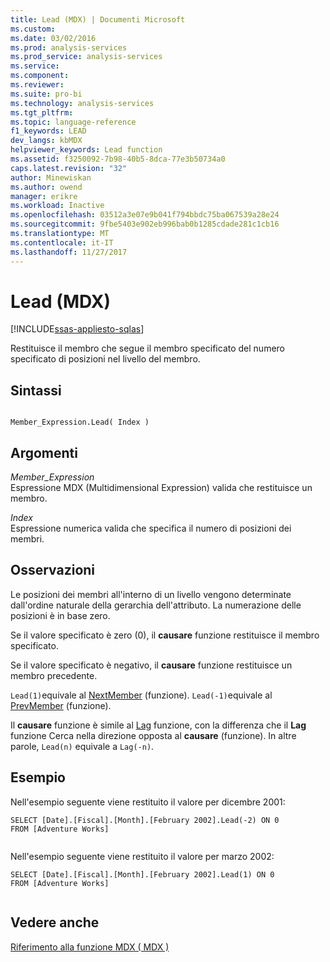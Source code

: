 ```yaml
---
title: Lead (MDX) | Documenti Microsoft
ms.custom: 
ms.date: 03/02/2016
ms.prod: analysis-services
ms.prod_service: analysis-services
ms.service: 
ms.component: 
ms.reviewer: 
ms.suite: pro-bi
ms.technology: analysis-services
ms.tgt_pltfrm: 
ms.topic: language-reference
f1_keywords: LEAD
dev_langs: kbMDX
helpviewer_keywords: Lead function
ms.assetid: f3250092-7b98-40b5-8dca-77e3b50734a0
caps.latest.revision: "32"
author: Minewiskan
ms.author: owend
manager: erikre
ms.workload: Inactive
ms.openlocfilehash: 03512a3e07e9b041f794bbdc75ba067539a28e24
ms.sourcegitcommit: 9fbe5403e902eb996bab0b1285cdade281c1cb16
ms.translationtype: MT
ms.contentlocale: it-IT
ms.lasthandoff: 11/27/2017
---
```

# <a name="lead-mdx"></a>Lead (MDX)
[!INCLUDE[ssas-appliesto-sqlas](../includes/ssas-appliesto-sqlas.md)]

  Restituisce il membro che segue il membro specificato del numero specificato di posizioni nel livello del membro.  
  
## <a name="syntax"></a>Sintassi  
  
```  
  
Member_Expression.Lead( Index )  
```  
  
## <a name="arguments"></a>Argomenti  
 *Member_Expression*  
 Espressione MDX (Multidimensional Expression) valida che restituisce un membro.  
  
 *Index*  
 Espressione numerica valida che specifica il numero di posizioni dei membri.  
  
## <a name="remarks"></a>Osservazioni  
 Le posizioni dei membri all'interno di un livello vengono determinate dall'ordine naturale della gerarchia dell'attributo. La numerazione delle posizioni è in base zero.  
  
 Se il valore specificato è zero (0), il **causare** funzione restituisce il membro specificato.  
  
 Se il valore specificato è negativo, il **causare** funzione restituisce un membro precedente.  
  
 `Lead(1)`equivale al [NextMember](../mdx/nextmember-mdx.md) (funzione). `Lead(-1)`equivale al [PrevMember](../mdx/prevmember-mdx.md) (funzione).  
  
 Il **causare** funzione è simile al [Lag](../mdx/lag-mdx.md) funzione, con la differenza che il **Lag** funzione Cerca nella direzione opposta al **causare** (funzione). In altre parole, `Lead(n)` equivale a `Lag(-n)`.  
  
## <a name="example"></a>Esempio  
 Nell'esempio seguente viene restituito il valore per dicembre 2001:  
  
```  
SELECT [Date].[Fiscal].[Month].[February 2002].Lead(-2) ON 0  
FROM [Adventure Works]  
  
```  
  
 Nell'esempio seguente viene restituito il valore per marzo 2002:  
  
```  
SELECT [Date].[Fiscal].[Month].[February 2002].Lead(1) ON 0  
FROM [Adventure Works]  
  
```  
  
## <a name="see-also"></a>Vedere anche  
 [Riferimento alla funzione MDX &#40; MDX &#41;](../mdx/mdx-function-reference-mdx.md)  
  
  
